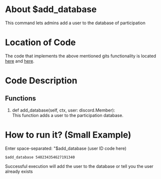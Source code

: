 # About $add_database
This command lets admins add a user to the database of participation

# Location of Code
The code that implements the above mentioned gits functionality is located [here](https://github.com/chandur626/ClassMateBot/blob/main/bot.py) and [here](https://github.com/chandur626/ClassMateBot/blob/main/cogs/userRanking.py).

# Code Description
## Functions

1. def add_database(self, ctx, user: discord.Member): <br>
This function adds a user to the participation database. 

# How to run it? (Small Example)
Enter space-separated: "$add_database (user ID code here)
```
$add_database 540234354627191340
```
Successful execution will add the user to the database or tell you the user already exists
